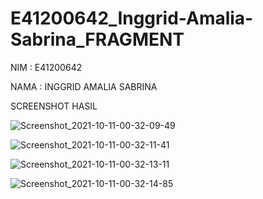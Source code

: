 # E41200642_Inggrid-Amalia-Sabrina_FRAGMENT

NIM : E41200642

NAMA : INGGRID AMALIA SABRINA

SCREENSHOT HASIL

![Screenshot_2021-10-11-00-32-09-49](https://user-images.githubusercontent.com/80300877/136820871-c63bad02-20cb-4b13-aeab-9541c9ccc8c3.png)

![Screenshot_2021-10-11-00-32-11-41](https://user-images.githubusercontent.com/80300877/136820877-677e3173-ceec-4c05-b3c5-caa676c076e7.png)

![Screenshot_2021-10-11-00-32-13-11](https://user-images.githubusercontent.com/80300877/136820879-be0af7f1-6f5d-4899-96d2-6b38154a8615.png)

![Screenshot_2021-10-11-00-32-14-85](https://user-images.githubusercontent.com/80300877/136820882-369819db-0e04-4f55-a81f-a7cf2545d3b7.png)



